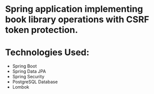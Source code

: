 # Spring application implementing book library operations with CSRF token protection.

# Technologies Used:
+ Spring Boot 
+ Spring Data JPA
+ Spring Security
+ PostgreSQL Database
+ Lombok

